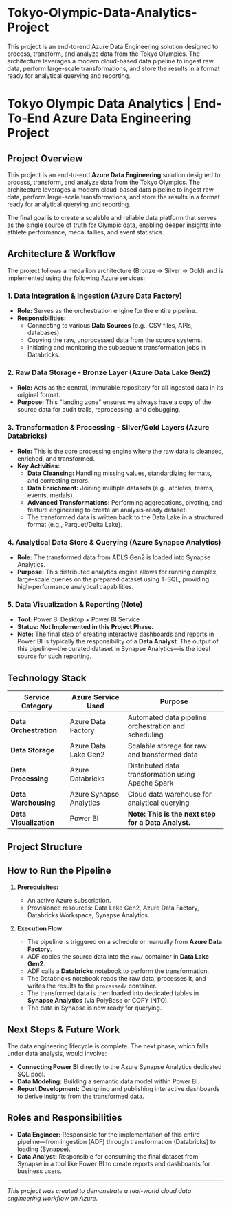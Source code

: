 # Tokyo-Olympic-Data-Analytics-Project
This project is an end-to-end Azure Data Engineering solution designed to process, transform, and analyze data from the Tokyo Olympics. The architecture leverages a modern cloud-based data pipeline to ingest raw data, perform large-scale transformations, and store the results in a format ready for analytical querying and reporting.

# Tokyo Olympic Data Analytics | End-To-End Azure Data Engineering Project

## Project Overview

This project is an end-to-end **Azure Data Engineering** solution designed to process, transform, and analyze data from the Tokyo Olympics. The architecture leverages a modern cloud-based data pipeline to ingest raw data, perform large-scale transformations, and store the results in a format ready for analytical querying and reporting.

The final goal is to create a scalable and reliable data platform that serves as the single source of truth for Olympic data, enabling deeper insights into athlete performance, medal tallies, and event statistics.

## Architecture & Workflow

The project follows a medallion architecture (Bronze -> Silver -> Gold) and is implemented using the following Azure services:

### 1. Data Integration & Ingestion (Azure Data Factory)
*   **Role:** Serves as the orchestration engine for the entire pipeline.
*   **Responsibilities:**
    *   Connecting to various **Data Sources** (e.g., CSV files, APIs, databases).
    *   Copying the raw, unprocessed data from the source systems.
    *   Initiating and monitoring the subsequent transformation jobs in Databricks.

### 2. Raw Data Storage - Bronze Layer (Azure Data Lake Gen2)
*   **Role:** Acts as the central, immutable repository for all ingested data in its original format.
*   **Purpose:** This "landing zone" ensures we always have a copy of the source data for audit trails, reprocessing, and debugging.

### 3. Transformation & Processing - Silver/Gold Layers (Azure Databricks)
*   **Role:** This is the core processing engine where the raw data is cleansed, enriched, and transformed.
*   **Key Activities:**
    *   **Data Cleansing:** Handling missing values, standardizing formats, and correcting errors.
    *   **Data Enrichment:** Joining multiple datasets (e.g., athletes, teams, events, medals).
    *   **Advanced Transformations:** Performing aggregations, pivoting, and feature engineering to create an analysis-ready dataset.
    *   The transformed data is written back to the Data Lake in a structured format (e.g., Parquet/Delta Lake).

### 4. Analytical Data Store & Querying (Azure Synapse Analytics)
*   **Role:** The transformed data from ADLS Gen2 is loaded into Synapse Analytics.
*   **Purpose:** This distributed analytics engine allows for running complex, large-scale queries on the prepared dataset using T-SQL, providing high-performance analytical capabilities.

### 5. Data Visualization & Reporting (Note)
*   **Tool:** Power BI Desktop + Power BI Service
*   **Status:** **Not Implemented in this Project Phase.**
*   **Note:** The final step of creating interactive dashboards and reports in Power BI is typically the responsibility of a **Data Analyst**. The output of this pipeline—the curated dataset in Synapse Analytics—is the ideal source for such reporting.

## Technology Stack

| Service Category          | Azure Service Used       | Purpose                                                |
| ------------------------- | ------------------------ | ------------------------------------------------------ |
| **Data Orchestration**    | Azure Data Factory       | Automated data pipeline orchestration and scheduling   |
| **Data Storage**          | Azure Data Lake Gen2     | Scalable storage for raw and transformed data          |
| **Data Processing**       | Azure Databricks         | Distributed data transformation using Apache Spark     |
| **Data Warehousing**      | Azure Synapse Analytics  | Cloud data warehouse for analytical querying           |
| **Data Visualization**    | Power BI                 | **Note: This is the next step for a Data Analyst.**    |

## Project Structure

## How to Run the Pipeline

1.  **Prerequisites:**
    *   An active Azure subscription.
    *   Provisioned resources: Data Lake Gen2, Azure Data Factory, Databricks Workspace, Synapse Analytics.

2.  **Execution Flow:**
    *   The pipeline is triggered on a schedule or manually from **Azure Data Factory**.
    *   ADF copies the source data into the `raw/` container in **Data Lake Gen2**.
    *   ADF calls a **Databricks** notebook to perform the transformation.
    *   The Databricks notebook reads the raw data, processes it, and writes the results to the `processed/` container.
    *   The transformed data is then loaded into dedicated tables in **Synapse Analytics** (via PolyBase or COPY INTO).
    *   The data in Synapse is now ready for querying.

## Next Steps & Future Work

The data engineering lifecycle is complete. The next phase, which falls under data analysis, would involve:

*   **Connecting Power BI** directly to the Azure Synapse Analytics dedicated SQL pool.
*   **Data Modeling:** Building a semantic data model within Power BI.
*   **Report Development:** Designing and publishing interactive dashboards to derive insights from the transformed data.

## Roles and Responsibilities

*   **Data Engineer:** Responsible for the implementation of this entire pipeline—from ingestion (ADF) through transformation (Databricks) to loading (Synapse).
*   **Data Analyst:** Responsible for consuming the final dataset from Synapse in a tool like Power BI to create reports and dashboards for business users.

---

*This project was created to demonstrate a real-world cloud data engineering workflow on Azure.*
